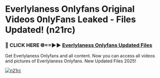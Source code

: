# Everlylaness Onlyfans Original Videos 0nlyFans Leaked - Files Updated! (n21rc)

<h3>🔴 CLICK HERE 🌐==►► <a href="https://tinyurl.com/2m67pmp6" rel="nofollow">Everlylaness Onlyfans Updated Files</a></h3>

Get Everlylaness Onlyfans and all content. Now you can access all videos and pictures of Everlylaness Onlyfans. New Updated Files 2025!

[![n21rc](https://i.imgur.com/H4QAA4z.gif)](https://tinyurl.com/2m67pmp6)
